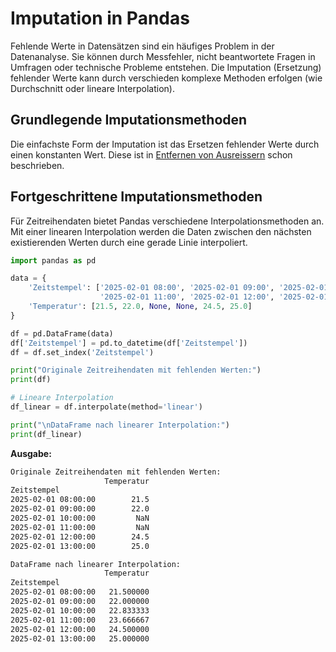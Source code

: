 # Imputation in Pandas

Fehlende Werte in Datensätzen sind ein häufiges Problem in der Datenanalyse. Sie können durch Messfehler, nicht beantwortete Fragen in Umfragen oder technische Probleme entstehen. Die Imputation (Ersetzung) fehlender Werte kann durch verschieden komplexe Methoden erfolgen (wie Durchschnitt oder lineare Interpolation).

## Grundlegende Imputationsmethoden


Die einfachste Form der Imputation ist das Ersetzen fehlender Werte durch einen konstanten Wert. Diese ist in [Entfernen von Ausreissern](../fillna) schon beschrieben.

## Fortgeschrittene Imputationsmethoden

Für Zeitreihendaten bietet Pandas verschiedene Interpolationsmethoden an. Mit einer linearen Interpolation werden die Daten zwischen den nächsten existierenden Werten durch eine gerade Linie interpoliert. 

```python
import pandas as pd

data = {
    'Zeitstempel': ['2025-02-01 08:00', '2025-02-01 09:00', '2025-02-01 10:00', 
                    '2025-02-01 11:00', '2025-02-01 12:00', '2025-02-01 13:00'],
    'Temperatur': [21.5, 22.0, None, None, 24.5, 25.0]
}

df = pd.DataFrame(data)
df['Zeitstempel'] = pd.to_datetime(df['Zeitstempel'])
df = df.set_index('Zeitstempel')

print("Originale Zeitreihendaten mit fehlenden Werten:")
print(df)

# Lineare Interpolation
df_linear = df.interpolate(method='linear')

print("\nDataFrame nach linearer Interpolation:")
print(df_linear)
```

**Ausgabe:**
```txt
Originale Zeitreihendaten mit fehlenden Werten:
                     Temperatur
Zeitstempel                    
2025-02-01 08:00:00        21.5
2025-02-01 09:00:00        22.0
2025-02-01 10:00:00         NaN
2025-02-01 11:00:00         NaN
2025-02-01 12:00:00        24.5
2025-02-01 13:00:00        25.0

DataFrame nach linearer Interpolation:
                     Temperatur
Zeitstempel                    
2025-02-01 08:00:00   21.500000
2025-02-01 09:00:00   22.000000
2025-02-01 10:00:00   22.833333
2025-02-01 11:00:00   23.666667
2025-02-01 12:00:00   24.500000
2025-02-01 13:00:00   25.000000
```